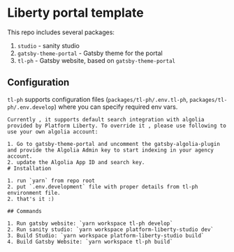# Liberty portal template

This repo includes several packages:
1. `studio` - sanity studio
2. `gatsby-theme-portal` - Gatsby theme for the portal
3. `tl-ph` - Gatsby website, based on `gatsby-theme-portal`

## Configuration

`tl-ph` supports configuration files (`packages/tl-ph/.env.tl-ph`, `packages/tl-ph/.env.develop`) where you can specify required env vars.

```
Currently , it supports default search integration with algolia provided by Platform Liberty. To override it , please use following to use your own algolia account:

1. Go to gatsby-theme-portal and uncomment the gatsby-algolia-plugin and provide the Algolia Admin key to start indexing in your agency account.
2. update the Algolia App ID and search key. 
# Installation

1. run `yarn` from repo root
2. put `.env.development` file with proper details from tl-ph environment file.
2. that's it :)

## Commands

1. Run gatsby website: `yarn workspace tl-ph develop`
2. Run sanity studio: `yarn workspace platform-liberty-studio dev`
3. Build Studio: `yarn workspace platform-liberty-studio build`
4. Build Gatsby Website: `yarn workspace tl-ph build`
